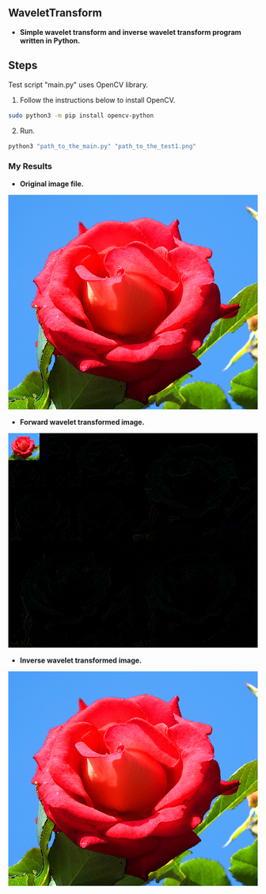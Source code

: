 ## WaveletTransform
- **Simple wavelet transform and inverse wavelet transform program written in Python.**

## Steps

Test script "main.py" uses OpenCV library.

1. Follow the instructions below to install OpenCV.
```bash
sudo python3 -m pip install opencv-python
```
2. Run.
```bash
python3 "path_to_the_main.py" "path_to_the_test1.png"
```

### My Results
- **Original image file.**
<div align="center">
	<img src="https://raw.githubusercontent.com/ImpactCrater/WaveletTransform/master/images/test1.png"/>
</div>
</a>

- **Forward wavelet transformed image.**
<div align="center">
	<img src="https://raw.githubusercontent.com/ImpactCrater/WaveletTransform/master/images/testResultForward.png"/>
</div>
</a>

- **Inverse wavelet transformed image.**
<div align="center">
	<img src="https://raw.githubusercontent.com/ImpactCrater/WaveletTransform/master/images/testResultInverse.png"/>
</div>
</a>
